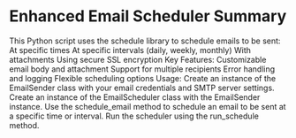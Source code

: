 # Enhanced Email Scheduler Summary

This Python script uses the schedule library to schedule emails to be sent:
At specific times
At specific intervals (daily, weekly, monthly)
With attachments
Using secure SSL encryption
Key Features:
Customizable email body and attachment
Support for multiple recipients
Error handling and logging
Flexible scheduling options
Usage:
Create an instance of the EmailSender class with your email credentials and SMTP server settings.
Create an instance of the EmailScheduler class with the EmailSender instance.
Use the schedule_email method to schedule an email to be sent at a specific time or interval.
Run the scheduler using the run_schedule method.
